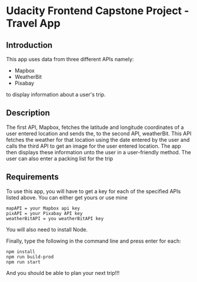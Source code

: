 # Udacity Frontend Capstone Project - Travel App

## Introduction
This app uses data from three different APIs namely:
- Mapbox 
- WeatherBit
- Pixabay

to display information about a user's trip.

## Description
The first API, Mapbox, fetches the latitude and longitude coordinates of a user entered location and sends the, to the second API, weatherBit. This API fetches the weather for that location using the date entered by the user and calls the third API to get an image for the user entered location. The app then displays these information unto the user in a user-friendly method. The user can also enter a packing list for the trip

## Requirements
To use this app, you will have to get a key for each of the specified APIs listed above. You can either get yours or use mine
```
mapAPI = your Mapbox api key
pixAPI = your Pixabay API key
weatherBitAPI = you weatherBitAPI key
```
You will also need to install Node.

Finally, type the following in the command line and press enter for each:
```
npm install
npm run build-prod
npm run start
```
And you should be able to plan your next trip!!!
